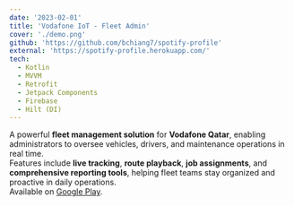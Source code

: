 ```yaml
---
date: '2023-02-01'
title: 'Vodafone IoT - Fleet Admin'
cover: './demo.png'
github: 'https://github.com/bchiang7/spotify-profile'
external: 'https://spotify-profile.herokuapp.com/'
tech:
  - Kotlin
  - MVVM
  - Retrofit
  - Jetpack Components
  - Firebase
  - Hilt (DI)
---
```


A powerful **fleet management solution** for **Vodafone Qatar**, enabling administrators to oversee vehicles, drivers, and maintenance operations in real time.  
Features include **live tracking**, **route playback**, **job assignments**, and **comprehensive reporting tools**, helping fleet teams stay organized and proactive in daily operations.  
Available on [Google Play](https://play.google.com/store/apps/details?id=qa.vodafone.fleetdispatcherapp).
